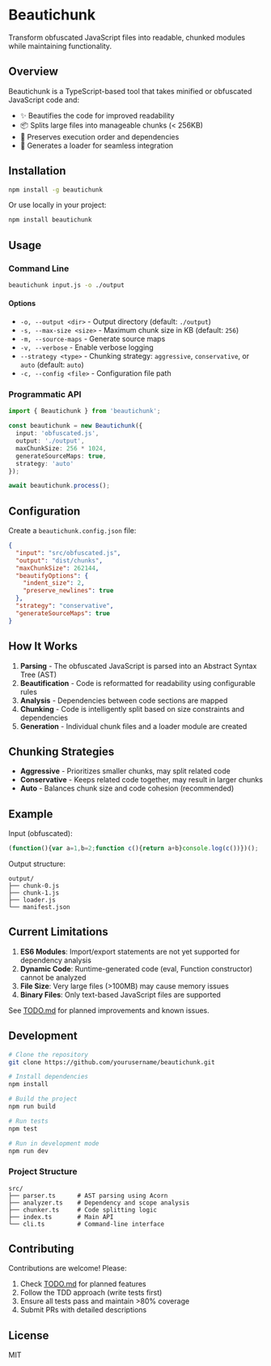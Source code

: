 # Beautichunk

Transform obfuscated JavaScript files into readable, chunked modules while maintaining functionality.

## Overview

Beautichunk is a TypeScript-based tool that takes minified or obfuscated JavaScript code and:
- ✨ Beautifies the code for improved readability
- 📦 Splits large files into manageable chunks (< 256KB)
- 🔗 Preserves execution order and dependencies
- 🚀 Generates a loader for seamless integration

## Installation

```bash
npm install -g beautichunk
```

Or use locally in your project:

```bash
npm install beautichunk
```

## Usage

### Command Line

```bash
beautichunk input.js -o ./output
```

#### Options

- `-o, --output <dir>` - Output directory (default: `./output`)
- `-s, --max-size <size>` - Maximum chunk size in KB (default: `256`)
- `-m, --source-maps` - Generate source maps
- `-v, --verbose` - Enable verbose logging
- `--strategy <type>` - Chunking strategy: `aggressive`, `conservative`, or `auto` (default: `auto`)
- `-c, --config <file>` - Configuration file path

### Programmatic API

```typescript
import { Beautichunk } from 'beautichunk';

const beautichunk = new Beautichunk({
  input: 'obfuscated.js',
  output: './output',
  maxChunkSize: 256 * 1024,
  generateSourceMaps: true,
  strategy: 'auto'
});

await beautichunk.process();
```

## Configuration

Create a `beautichunk.config.json` file:

```json
{
  "input": "src/obfuscated.js",
  "output": "dist/chunks",
  "maxChunkSize": 262144,
  "beautifyOptions": {
    "indent_size": 2,
    "preserve_newlines": true
  },
  "strategy": "conservative",
  "generateSourceMaps": true
}
```

## How It Works

1. **Parsing** - The obfuscated JavaScript is parsed into an Abstract Syntax Tree (AST)
2. **Beautification** - Code is reformatted for readability using configurable rules
3. **Analysis** - Dependencies between code sections are mapped
4. **Chunking** - Code is intelligently split based on size constraints and dependencies
5. **Generation** - Individual chunk files and a loader module are created

## Chunking Strategies

- **Aggressive** - Prioritizes smaller chunks, may split related code
- **Conservative** - Keeps related code together, may result in larger chunks
- **Auto** - Balances chunk size and code cohesion (recommended)

## Example

Input (obfuscated):
```javascript
(function(){var a=1,b=2;function c(){return a+b}console.log(c())})();
```

Output structure:
```
output/
├── chunk-0.js
├── chunk-1.js
├── loader.js
└── manifest.json
```

## Current Limitations

1. **ES6 Modules**: Import/export statements are not yet supported for dependency analysis
2. **Dynamic Code**: Runtime-generated code (eval, Function constructor) cannot be analyzed
3. **File Size**: Very large files (>100MB) may cause memory issues
4. **Binary Files**: Only text-based JavaScript files are supported

See [TODO.md](./TODO.md) for planned improvements and known issues.

## Development

```bash
# Clone the repository
git clone https://github.com/yourusername/beautichunk.git

# Install dependencies
npm install

# Build the project
npm run build

# Run tests
npm test

# Run in development mode
npm run dev
```

### Project Structure

```
src/
├── parser.ts      # AST parsing using Acorn
├── analyzer.ts    # Dependency and scope analysis
├── chunker.ts     # Code splitting logic
├── index.ts       # Main API
└── cli.ts         # Command-line interface
```

## Contributing

Contributions are welcome! Please:
1. Check [TODO.md](./TODO.md) for planned features
2. Follow the TDD approach (write tests first)
3. Ensure all tests pass and maintain >80% coverage
4. Submit PRs with detailed descriptions

## License

MIT